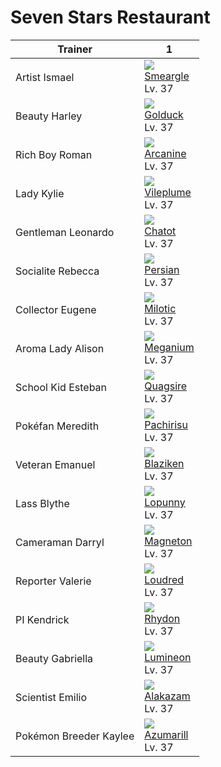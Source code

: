 # Seven Stars Restaurant

Trainer                | 1
---                    | ---
Artist Ismael          | ![][235]<br>[Smeargle]<br>Lv. 37
Beauty Harley          | ![][055]<br>[Golduck]<br>Lv. 37
Rich Boy Roman         | ![][059]<br>[Arcanine]<br>Lv. 37
Lady Kylie             | ![][045]<br>[Vileplume]<br>Lv. 37
Gentleman Leonardo     | ![][441]<br>[Chatot]<br>Lv. 37
Socialite Rebecca      | ![][053]<br>[Persian]<br>Lv. 37
Collector Eugene       | ![][350]<br>[Milotic]<br>Lv. 37
Aroma Lady Alison      | ![][154]<br>[Meganium]<br>Lv. 37
School Kid Esteban     | ![][195]<br>[Quagsire]<br>Lv. 37
Pokéfan Meredith       | ![][417]<br>[Pachirisu]<br>Lv. 37
Veteran Emanuel        | ![][257]<br>[Blaziken]<br>Lv. 37
Lass Blythe            | ![][428]<br>[Lopunny]<br>Lv. 37
Cameraman Darryl       | ![][082]<br>[Magneton]<br>Lv. 37
Reporter Valerie       | ![][294]<br>[Loudred]<br>Lv. 37
PI Kendrick            | ![][112]<br>[Rhydon]<br>Lv. 37
Beauty Gabriella       | ![][457]<br>[Lumineon]<br>Lv. 37
Scientist Emilio       | ![][065]<br>[Alakazam]<br>Lv. 37
Pokémon Breeder Kaylee | ![][184]<br>[Azumarill]<br>Lv. 37

[Vileplume]: ../../pokemon_changes/045/
[Persian]: ../../pokemon_changes/053/
[Golduck]: ../../pokemon_changes/055/
[Arcanine]: ../../pokemon_changes/059/
[Alakazam]: ../../pokemon_changes/065/
[Magneton]: ../../pokemon_changes/082/
[Rhydon]: ../../pokemon_changes/112/
[Meganium]: ../../pokemon_changes/154/
[Azumarill]: ../../pokemon_changes/184/
[Quagsire]: ../../pokemon_changes/195/
[Smeargle]: ../../pokemon_changes/235/
[Blaziken]: ../../pokemon_changes/257/
[Loudred]: ../../pokemon_changes/294/
[Milotic]: ../../pokemon_changes/350/
[Pachirisu]: ../../pokemon_changes/417/
[Lopunny]: ../../pokemon_changes/428/
[Chatot]: ../../pokemon_changes/441/
[Lumineon]: ../../pokemon_changes/457/
[045]: ../img/pokemon/045.png
[053]: ../img/pokemon/053.png
[055]: ../img/pokemon/055.png
[059]: ../img/pokemon/059.png
[065]: ../img/pokemon/065.png
[082]: ../img/pokemon/082.png
[112]: ../img/pokemon/112.png
[154]: ../img/pokemon/154.png
[184]: ../img/pokemon/184.png
[195]: ../img/pokemon/195.png
[235]: ../img/pokemon/235.png
[257]: ../img/pokemon/257.png
[294]: ../img/pokemon/294.png
[350]: ../img/pokemon/350.png
[417]: ../img/pokemon/417.png
[428]: ../img/pokemon/428.png
[441]: ../img/pokemon/441.png
[457]: ../img/pokemon/457.png
